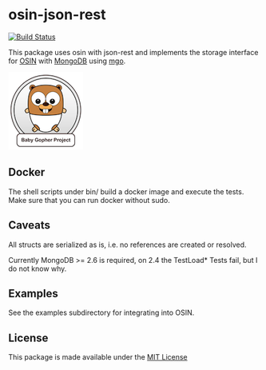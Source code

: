 osin-json-rest
==================

[![Build Status](https://travis-ci.org/martint17r/osin-mongo-storage.svg?branch=master)](https://travis-ci.org/martint17r/osin-mongo-storage)

This package uses osin with json-rest and implements the storage interface for [OSIN](https://github.com/RangelReale/osin) with [MongoDB](http://www.mongodb.org/) using [mgo](http://labix.org/mgo).

[![baby-gopher](https://raw.githubusercontent.com/drnic/babygopher-site/gh-pages/images/babygopher-badge.png)](http://www.babygopher.org)

Docker
------
The shell scripts under bin/ build a docker image and execute the tests. Make sure that you can run docker without sudo.

Caveats
-------

All structs are serialized as is, i.e. no references are created or resolved.

Currently MongoDB >= 2.6 is required, on 2.4 the TestLoad* Tests fail, but I do not know why.


Examples
--------

See the examples subdirectory for integrating into OSIN.


License
-------
This package is made available under the [MIT License](http://github.com/martint17r/osin-mongo-storage/LICENSE)
